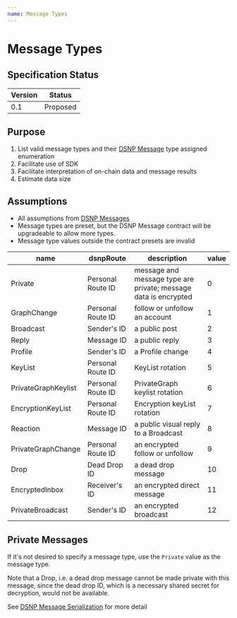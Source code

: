 ```yaml
---
name: Message Types
---
```


# Message Types

## Specification Status

| Version | Status |
---------- | ---------
| 0.1     | Proposed |

## Purpose
1. List valid message types and their [DSNP Message](/DSNP/DSNP-Messages) type assigned enumeration
1. Facilitate use of SDK
1. Facilitate interpretation of on-chain data and message results
1. Estimate data size


## Assumptions
* All assumptions from [DSNP Messages](/DSNP/DSNP-Messages)
* Message types are preset, but the DSNP Message contract will be upgradeable to allow more types.
* Message type values outside the contract presets are invalid

| name     | dsnpRoute | description | value |
|-------   |-------------|-------------| ----|
| Private | Personal Route ID | message and message type are private; message data is encrypted | 0 |
| GraphChange | Personal Route ID | follow or unfollow an account | 1 |
| Broadcast | Sender's ID | a public post | 2 |
| Reply | Message ID | a public reply | 3 |
| Profile | Sender's ID | a Profile change | 4 |
| KeyList | Personal Route ID | KeyList rotation | 5 |
| PrivateGraphKeylist | Personal Route ID | PrivateGraph keylist rotation | 6 |
| EncryptionKeyList | Personal Route ID | Encryption keyList rotation | 7 |
| Reaction | Message ID | a public visual reply to a Broadcast | 8 |
| PrivateGraphChange | Personal Route ID | an encrypted follow or unfollow | 9 |
| Drop | Dead Drop ID | a dead drop message | 10 |
| EncryptedInbox | Receiver's ID | an encrypted direct message | 11 |
| PrivateBroadcast | Sender's ID | an encrypted broadcast | 12 |

## Private Messages
If it's not desired to specify a message type, use the `Private` value as the message type.

Note that a Drop, i.e. a dead drop message cannot be made private with this message, since the dead drop ID, which is a necessary shared secret for decryption, would not be available.

See [DSNP Message Serialization](/DSNP/DSNP-Message-Serialization) for more detail
